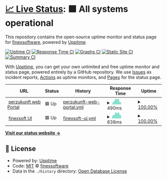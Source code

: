 # [📈 Live Status](https://finexsoftware.github.io/uptime): <!--live status--> **🟩 All systems operational**

This repository contains the open-source uptime monitor and status page for [finexsoftware](https://finexsoftware.github.io/uptime), powered by [Upptime](https://github.com/upptime/upptime).

[![Uptime CI](https://github.com/finexsoftware/uptime/workflows/Uptime%20CI/badge.svg)](https://github.com/finexsoftware/uptime/actions?query=workflow%3A%22Uptime+CI%22)
[![Response Time CI](https://github.com/finexsoftware/uptime/workflows/Response%20Time%20CI/badge.svg)](https://github.com/finexsoftware/uptime/actions?query=workflow%3A%22Response+Time+CI%22)
[![Graphs CI](https://github.com/finexsoftware/uptime/workflows/Graphs%20CI/badge.svg)](https://github.com/finexsoftware/uptime/actions?query=workflow%3A%22Graphs+CI%22)
[![Static Site CI](https://github.com/finexsoftware/uptime/workflows/Static%20Site%20CI/badge.svg)](https://github.com/finexsoftware/uptime/actions?query=workflow%3A%22Static+Site+CI%22)
[![Summary CI](https://github.com/finexsoftware/uptime/workflows/Summary%20CI/badge.svg)](https://github.com/finexsoftware/uptime/actions?query=workflow%3A%22Summary+CI%22)

With [Upptime](https://upptime.js.org), you can get your own unlimited and free uptime monitor and status page, powered entirely by a GitHub repository. We use [Issues](https://github.com/finexsoftware/uptime/issues) as incident reports, [Actions](https://github.com/finexsoftware/uptime/actions) as uptime monitors, and [Pages](https://finexsoftware.github.io/uptime) for the status page.

<!--start: status pages-->
<!-- This summary is generated by Upptime (https://github.com/upptime/upptime) -->
<!-- Do not edit this manually, your changes will be overwritten -->
<!-- prettier-ignore -->
| URL | Status | History | Response Time | Uptime |
| --- | ------ | ------- | ------------- | ------ |
| <img alt="" src="https://icons.duckduckgo.com/ip3/www.perzukunft.de.ico" height="13"> [perzukunft web Portal](https://www.perzukunft.de/) | 🟩 Up | [perzukunft-web-portal.yml](https://github.com/finexsoftware/uptime/commits/HEAD/history/perzukunft-web-portal.yml) | <details><summary><img alt="Response time graph" src="./graphs/perzukunft-web-portal/response-time-week.png" height="20"> 490ms</summary><br><a href="https://finexsoftware.github.io/uptime/history/perzukunft-web-portal"><img alt="Response time 611" src="https://img.shields.io/endpoint?url=https%3A%2F%2Fraw.githubusercontent.com%2Ffinexsoftware%2Fuptime%2FHEAD%2Fapi%2Fperzukunft-web-portal%2Fresponse-time.json"></a><br><a href="https://finexsoftware.github.io/uptime/history/perzukunft-web-portal"><img alt="24-hour response time 295" src="https://img.shields.io/endpoint?url=https%3A%2F%2Fraw.githubusercontent.com%2Ffinexsoftware%2Fuptime%2FHEAD%2Fapi%2Fperzukunft-web-portal%2Fresponse-time-day.json"></a><br><a href="https://finexsoftware.github.io/uptime/history/perzukunft-web-portal"><img alt="7-day response time 490" src="https://img.shields.io/endpoint?url=https%3A%2F%2Fraw.githubusercontent.com%2Ffinexsoftware%2Fuptime%2FHEAD%2Fapi%2Fperzukunft-web-portal%2Fresponse-time-week.json"></a><br><a href="https://finexsoftware.github.io/uptime/history/perzukunft-web-portal"><img alt="30-day response time 536" src="https://img.shields.io/endpoint?url=https%3A%2F%2Fraw.githubusercontent.com%2Ffinexsoftware%2Fuptime%2FHEAD%2Fapi%2Fperzukunft-web-portal%2Fresponse-time-month.json"></a><br><a href="https://finexsoftware.github.io/uptime/history/perzukunft-web-portal"><img alt="1-year response time 611" src="https://img.shields.io/endpoint?url=https%3A%2F%2Fraw.githubusercontent.com%2Ffinexsoftware%2Fuptime%2FHEAD%2Fapi%2Fperzukunft-web-portal%2Fresponse-time-year.json"></a></details> | <details><summary><a href="https://finexsoftware.github.io/uptime/history/perzukunft-web-portal">100.00%</a></summary><a href="https://finexsoftware.github.io/uptime/history/perzukunft-web-portal"><img alt="All-time uptime 99.77%" src="https://img.shields.io/endpoint?url=https%3A%2F%2Fraw.githubusercontent.com%2Ffinexsoftware%2Fuptime%2FHEAD%2Fapi%2Fperzukunft-web-portal%2Fuptime.json"></a><br><a href="https://finexsoftware.github.io/uptime/history/perzukunft-web-portal"><img alt="24-hour uptime 100.00%" src="https://img.shields.io/endpoint?url=https%3A%2F%2Fraw.githubusercontent.com%2Ffinexsoftware%2Fuptime%2FHEAD%2Fapi%2Fperzukunft-web-portal%2Fuptime-day.json"></a><br><a href="https://finexsoftware.github.io/uptime/history/perzukunft-web-portal"><img alt="7-day uptime 100.00%" src="https://img.shields.io/endpoint?url=https%3A%2F%2Fraw.githubusercontent.com%2Ffinexsoftware%2Fuptime%2FHEAD%2Fapi%2Fperzukunft-web-portal%2Fuptime-week.json"></a><br><a href="https://finexsoftware.github.io/uptime/history/perzukunft-web-portal"><img alt="30-day uptime 100.00%" src="https://img.shields.io/endpoint?url=https%3A%2F%2Fraw.githubusercontent.com%2Ffinexsoftware%2Fuptime%2FHEAD%2Fapi%2Fperzukunft-web-portal%2Fuptime-month.json"></a><br><a href="https://finexsoftware.github.io/uptime/history/perzukunft-web-portal"><img alt="1-year uptime 99.77%" src="https://img.shields.io/endpoint?url=https%3A%2F%2Fraw.githubusercontent.com%2Ffinexsoftware%2Fuptime%2FHEAD%2Fapi%2Fperzukunft-web-portal%2Fuptime-year.json"></a></details>
| <img alt="" src="https://icons.duckduckgo.com/ip3/finexsoft.com.ico" height="13"> [finexsoft UI](https://finexsoft.com/) | 🟩 Up | [finexsoft-ui.yml](https://github.com/finexsoftware/uptime/commits/HEAD/history/finexsoft-ui.yml) | <details><summary><img alt="Response time graph" src="./graphs/finexsoft-ui/response-time-week.png" height="20"> 638ms</summary><br><a href="https://finexsoftware.github.io/uptime/history/finexsoft-ui"><img alt="Response time 691" src="https://img.shields.io/endpoint?url=https%3A%2F%2Fraw.githubusercontent.com%2Ffinexsoftware%2Fuptime%2FHEAD%2Fapi%2Ffinexsoft-ui%2Fresponse-time.json"></a><br><a href="https://finexsoftware.github.io/uptime/history/finexsoft-ui"><img alt="24-hour response time 486" src="https://img.shields.io/endpoint?url=https%3A%2F%2Fraw.githubusercontent.com%2Ffinexsoftware%2Fuptime%2FHEAD%2Fapi%2Ffinexsoft-ui%2Fresponse-time-day.json"></a><br><a href="https://finexsoftware.github.io/uptime/history/finexsoft-ui"><img alt="7-day response time 638" src="https://img.shields.io/endpoint?url=https%3A%2F%2Fraw.githubusercontent.com%2Ffinexsoftware%2Fuptime%2FHEAD%2Fapi%2Ffinexsoft-ui%2Fresponse-time-week.json"></a><br><a href="https://finexsoftware.github.io/uptime/history/finexsoft-ui"><img alt="30-day response time 656" src="https://img.shields.io/endpoint?url=https%3A%2F%2Fraw.githubusercontent.com%2Ffinexsoftware%2Fuptime%2FHEAD%2Fapi%2Ffinexsoft-ui%2Fresponse-time-month.json"></a><br><a href="https://finexsoftware.github.io/uptime/history/finexsoft-ui"><img alt="1-year response time 691" src="https://img.shields.io/endpoint?url=https%3A%2F%2Fraw.githubusercontent.com%2Ffinexsoftware%2Fuptime%2FHEAD%2Fapi%2Ffinexsoft-ui%2Fresponse-time-year.json"></a></details> | <details><summary><a href="https://finexsoftware.github.io/uptime/history/finexsoft-ui">100.00%</a></summary><a href="https://finexsoftware.github.io/uptime/history/finexsoft-ui"><img alt="All-time uptime 99.35%" src="https://img.shields.io/endpoint?url=https%3A%2F%2Fraw.githubusercontent.com%2Ffinexsoftware%2Fuptime%2FHEAD%2Fapi%2Ffinexsoft-ui%2Fuptime.json"></a><br><a href="https://finexsoftware.github.io/uptime/history/finexsoft-ui"><img alt="24-hour uptime 100.00%" src="https://img.shields.io/endpoint?url=https%3A%2F%2Fraw.githubusercontent.com%2Ffinexsoftware%2Fuptime%2FHEAD%2Fapi%2Ffinexsoft-ui%2Fuptime-day.json"></a><br><a href="https://finexsoftware.github.io/uptime/history/finexsoft-ui"><img alt="7-day uptime 100.00%" src="https://img.shields.io/endpoint?url=https%3A%2F%2Fraw.githubusercontent.com%2Ffinexsoftware%2Fuptime%2FHEAD%2Fapi%2Ffinexsoft-ui%2Fuptime-week.json"></a><br><a href="https://finexsoftware.github.io/uptime/history/finexsoft-ui"><img alt="30-day uptime 100.00%" src="https://img.shields.io/endpoint?url=https%3A%2F%2Fraw.githubusercontent.com%2Ffinexsoftware%2Fuptime%2FHEAD%2Fapi%2Ffinexsoft-ui%2Fuptime-month.json"></a><br><a href="https://finexsoftware.github.io/uptime/history/finexsoft-ui"><img alt="1-year uptime 99.35%" src="https://img.shields.io/endpoint?url=https%3A%2F%2Fraw.githubusercontent.com%2Ffinexsoftware%2Fuptime%2FHEAD%2Fapi%2Ffinexsoft-ui%2Fuptime-year.json"></a></details>

<!--end: status pages-->

[**Visit our status website →**](https://finexsoftware.github.io/uptime)

## 📄 License

- Powered by: [Upptime](https://github.com/upptime/upptime)
- Code: [MIT](./LICENSE) © [finexsoftware](https://finexsoftware.github.io/uptime)
- Data in the `./history` directory: [Open Database License](https://opendatacommons.org/licenses/odbl/1-0/)

